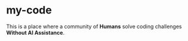 # my-code
This is a place where a community of **Humans** solve coding challenges **Without AI Assistance**.

